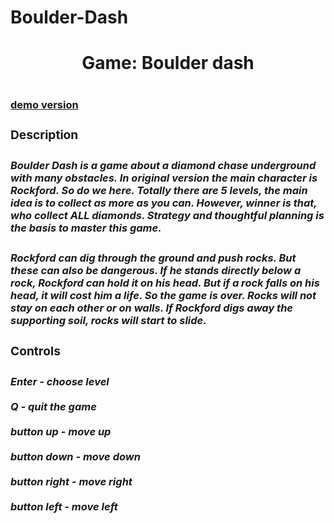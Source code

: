 # Boulder-Dash

<h1 align = "center"; color: blue> Game: Boulder dash <h1/>

<h3> <a href = "https://youtu.be/wdbhtFekeRA">demo version<a/> <h3/>

<h3>Description<h3>
<h5>Boulder Dash is a game about a diamond chase underground with many obstacles. In original version the main character is Rockford. So do we here. Totally there are 5 levels, the main idea is to collect as more as you can. However, winner is that, who collect ALL diamonds. Strategy and thoughtful planning is the basis to master this game.<h5/>

<h5>Rockford can dig through the ground and push rocks. But these can also be dangerous. If he stands directly below a rock, Rockford can hold it on his head. But if a rock falls on his head, it will cost him a life. So the game is over. Rocks will not stay on each other or on walls. If Rockford digs away the supporting soil, rocks will start to slide. <h5/>

  <h3>Controls<h3/>
   <h5>
   Enter - choose level
     <br><br/>
   Q - quit the game
      <br><br/>
   button up - move up
      <br><br/>
   button down - move down
      <br><br/>
   button right - move right
      <br><br/>
   button left - move left <h5/>
